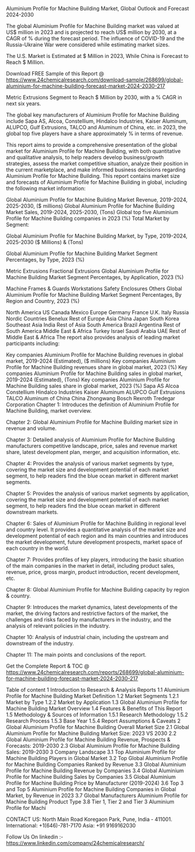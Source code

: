 Aluminium Profile for Machine Building Market, Global Outlook and Forecast 2024-2030

The global Aluminium Profile for Machine Building market was valued at US$ million in 2023 and is projected to reach US$ million by 2030, at a CAGR of % during the forecast period. The influence of COVID-19 and the Russia-Ukraine War were considered while estimating market sizes.

The U.S. Market is Estimated at $ Million in 2023, While China is Forecast to Reach $ Million.

Download FREE Sample of this Report @ https://www.24chemicalresearch.com/download-sample/268699/global-aluminium-for-machine-building-forecast-market-2024-2030-217

Metric Extrusions Segment to Reach $ Million by 2030, with a % CAGR in next six years.

The global key manufacturers of Aluminium Profile for Machine Building include Sapa AS, Alcoa, Constellium, Hindalco Industries, Kaiser Aluminum, ALUPCO, Gulf Extrusions, TALCO and Aluminum of China, etc. in 2023, the global top five players have a share approximately % in terms of revenue.

This report aims to provide a comprehensive presentation of the global market for Aluminium Profile for Machine Building, with both quantitative and qualitative analysis, to help readers develop business/growth strategies, assess the market competitive situation, analyze their position in the current marketplace, and make informed business decisions regarding Aluminium Profile for Machine Building. This report contains market size and forecasts of Aluminium Profile for Machine Building in global, including the following market information:

Global Aluminium Profile for Machine Building Market Revenue, 2019-2024, 2025-2030, ($ millions)
Global Aluminium Profile for Machine Building Market Sales, 2019-2024, 2025-2030, (Tons)
Global top five Aluminium Profile for Machine Building companies in 2023 (%)
Total Market by Segment:

Global Aluminium Profile for Machine Building Market, by Type, 2019-2024, 2025-2030 ($ Millions) & (Tons)

Global Aluminium Profile for Machine Building Market Segment Percentages, by Type, 2023 (%)

Metric Extrusions
Fractional Extrusions
Global Aluminium Profile for Machine Building Market Segment Percentages, by Application, 2023 (%)

Machine Frames & Guards
Workstations
Safety Enclosures
Others
Global Aluminium Profile for Machine Building Market Segment Percentages, By Region and Country, 2023 (%)

North America
US
Canada
Mexico
Europe
Germany
France
U.K.
Italy
Russia
Nordic Countries
Benelux
Rest of Europe
Asia
China
Japan
South Korea
Southeast Asia
India
Rest of Asia
South America
Brazil
Argentina
Rest of South America
Middle East & Africa
Turkey
Israel
Saudi Arabia
UAE
Rest of Middle East & Africa
The report also provides analysis of leading market participants including:

Key companies Aluminium Profile for Machine Building revenues in global market, 2019-2024 (Estimated), ($ millions)
Key companies Aluminium Profile for Machine Building revenues share in global market, 2023 (%)
Key companies Aluminium Profile for Machine Building sales in global market, 2019-2024 (Estimated), (Tons)
Key companies Aluminium Profile for Machine Building sales share in global market, 2023 (%)
Sapa AS
Alcoa
Constellium
Hindalco Industries
Kaiser Aluminum
ALUPCO
Gulf Extrusions
TALCO
Aluminum of China
China Zhongwang
Bosch Rexroth
Tredegar Corporation
Chapter 1: Introduces the definition of Aluminium Profile for Machine Building, market overview.

Chapter 2: Global Aluminium Profile for Machine Building market size in revenue and volume.

Chapter 3: Detailed analysis of Aluminium Profile for Machine Building manufacturers competitive landscape, price, sales and revenue market share, latest development plan, merger, and acquisition information, etc.

Chapter 4: Provides the analysis of various market segments by type, covering the market size and development potential of each market segment, to help readers find the blue ocean market in different market segments.

Chapter 5: Provides the analysis of various market segments by application, covering the market size and development potential of each market segment, to help readers find the blue ocean market in different downstream markets.

Chapter 6: Sales of Aluminium Profile for Machine Building in regional level and country level. It provides a quantitative analysis of the market size and development potential of each region and its main countries and introduces the market development, future development prospects, market space of each country in the world.

Chapter 7: Provides profiles of key players, introducing the basic situation of the main companies in the market in detail, including product sales, revenue, price, gross margin, product introduction, recent development, etc.

Chapter 8: Global Aluminium Profile for Machine Building capacity by region & country.

Chapter 9: Introduces the market dynamics, latest developments of the market, the driving factors and restrictive factors of the market, the challenges and risks faced by manufacturers in the industry, and the analysis of relevant policies in the industry.

Chapter 10: Analysis of industrial chain, including the upstream and downstream of the industry.

Chapter 11: The main points and conclusions of the report.

Get the Complete Report & TOC @ https://www.24chemicalresearch.com/reports/268699/global-aluminium-for-machine-building-forecast-market-2024-2030-217

Table of content
1 Introduction to Research & Analysis Reports
1.1 Aluminium Profile for Machine Building Market Definition
1.2 Market Segments
1.2.1 Market by Type
1.2.2 Market by Application
1.3 Global Aluminium Profile for Machine Building Market Overview
1.4 Features & Benefits of This Report
1.5 Methodology & Sources of Information
1.5.1 Research Methodology
1.5.2 Research Process
1.5.3 Base Year
1.5.4 Report Assumptions & Caveats
2 Global Aluminium Profile for Machine Building Overall Market Size
2.1 Global Aluminium Profile for Machine Building Market Size: 2023 VS 2030
2.2 Global Aluminium Profile for Machine Building Revenue, Prospects & Forecasts: 2019-2030
2.3 Global Aluminium Profile for Machine Building Sales: 2019-2030
3 Company Landscape
3.1 Top Aluminium Profile for Machine Building Players in Global Market
3.2 Top Global Aluminium Profile for Machine Building Companies Ranked by Revenue
3.3 Global Aluminium Profile for Machine Building Revenue by Companies
3.4 Global Aluminium Profile for Machine Building Sales by Companies
3.5 Global Aluminium Profile for Machine Building Price by Manufacturer (2019-2024)
3.6 Top 3 and Top 5 Aluminium Profile for Machine Building Companies in Global Market, by Revenue in 2023
3.7 Global Manufacturers Aluminium Profile for Machine Building Product Type
3.8 Tier 1, Tier 2 and Tier 3 Aluminium Profile for Machi

CONTACT US:
North Main Road Koregaon Park, Pune, India - 411001.
International: +1(646)-781-7170
Asia: +91 9169162030

Follow Us On linkedin :- https://www.linkedin.com/company/24chemicalresearch/
